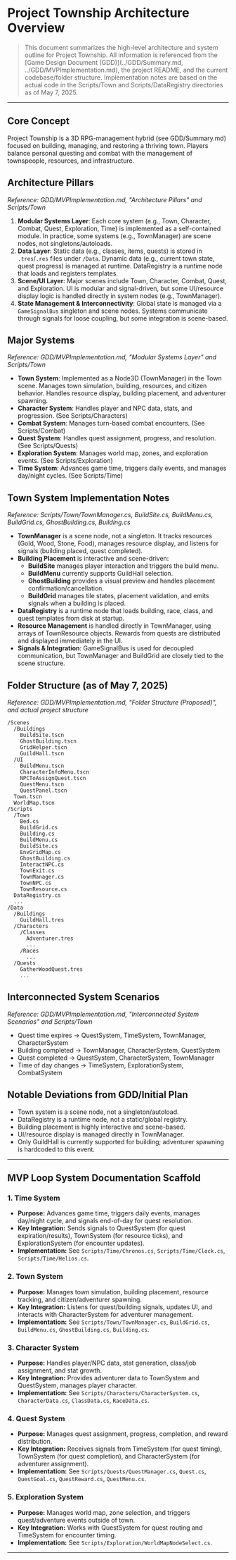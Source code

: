 # Project Township Architecture Overview

> This document summarizes the high-level architecture and system outline for Project Township. All information is referenced from the [Game Design Document (GDD)](../GDD/Summary.md, ../GDD/MVPImplementation.md), the project README, and the current codebase/folder structure. Implementation notes are based on the actual code in the Scripts/Town and Scripts/DataRegistry directories as of May 7, 2025.

---

## Core Concept

Project Township is a 3D RPG-management hybrid (see GDD/Summary.md) focused on building, managing, and restoring a thriving town. Players balance personal questing and combat with the management of townspeople, resources, and infrastructure.

## Architecture Pillars

_Reference: GDD/MVPImplementation.md, "Architecture Pillars" and Scripts/Town_

1. **Modular Systems Layer**: Each core system (e.g., Town, Character, Combat, Quest, Exploration, Time) is implemented as a self-contained module. In practice, some systems (e.g., TownManager) are scene nodes, not singletons/autoloads.
2. **Data Layer**: Static data (e.g., classes, items, quests) is stored in `.tres`/`.res` files under `/Data`. Dynamic data (e.g., current town state, quest progress) is managed at runtime. DataRegistry is a runtime node that loads and registers templates.
3. **Scene/UI Layer**: Major scenes include Town, Character, Combat, Quest, and Exploration. UI is modular and signal-driven, but some UI/resource display logic is handled directly in system nodes (e.g., TownManager).
4. **State Management & Interconnectivity**: Global state is managed via a `GameSignalBus` singleton and scene nodes. Systems communicate through signals for loose coupling, but some integration is scene-based.

## Major Systems

_Reference: GDD/MVPImplementation.md, "Modular Systems Layer" and Scripts/Town_

- **Town System**: Implemented as a Node3D (TownManager) in the Town scene. Manages town simulation, building, resources, and citizen behavior. Handles resource display, building placement, and adventurer spawning.
- **Character System**: Handles player and NPC data, stats, and progression. (See Scripts/Characters)
- **Combat System**: Manages turn-based combat encounters. (See Scripts/Combat)
- **Quest System**: Handles quest assignment, progress, and resolution. (See Scripts/Quests)
- **Exploration System**: Manages world map, zones, and exploration events. (See Scripts/Exploration)
- **Time System**: Advances game time, triggers daily events, and manages day/night cycles. (See Scripts/Time)

## Town System Implementation Notes

_Reference: Scripts/Town/TownManager.cs, BuildSite.cs, BuildMenu.cs, BuildGrid.cs, GhostBuilding.cs, Building.cs_

- **TownManager** is a scene node, not a singleton. It tracks resources (Gold, Wood, Stone, Food), manages resource display, and listens for signals (building placed, quest completed).
- **Building Placement** is interactive and scene-driven:
  - **BuildSite** manages player interaction and triggers the build menu.
  - **BuildMenu** currently supports GuildHall selection.
  - **GhostBuilding** provides a visual preview and handles placement confirmation/cancellation.
  - **BuildGrid** manages tile states, placement validation, and emits signals when a building is placed.
- **DataRegistry** is a runtime node that loads building, race, class, and quest templates from disk at startup.
- **Resource Management** is handled directly in TownManager, using arrays of TownResource objects. Rewards from quests are distributed and displayed immediately in the UI.
- **Signals & Integration**: GameSignalBus is used for decoupled communication, but TownManager and BuildGrid are closely tied to the scene structure.

## Folder Structure (as of May 7, 2025)

_Reference: GDD/MVPImplementation.md, "Folder Structure (Proposed)", and actual project structure_

```
/Scenes
  /Buildings
    BuildSite.tscn
    GhostBuilding.tscn
    GridHelper.tscn
    GuildHall.tscn
  /UI
    BuildMenu.tscn
    CharacterInfoMenu.tscn
    NPCToAssignQuest.tscn
    QuestMenu.tscn
    QuestPanel.tscn
  Town.tscn
  WorldMap.tscn
/Scripts
  /Town
    Bed.cs
    BuildGrid.cs
    Building.cs
    BuildMenu.cs
    BuildSite.cs
    EnvGridMap.cs
    GhostBuilding.cs
    InteractNPC.cs
    TownExit.cs
    TownManager.cs
    TownNPC.cs
    TownResource.cs
  DataRegistry.cs
  ...
/Data
  /Buildings
    GuildHall.tres
  /Characters
    /Classes
      Adventurer.tres
      ...
    /Races
      ...
  /Quests
    GatherWoodQuest.tres
    ...
```

## Interconnected System Scenarios

_Reference: GDD/MVPImplementation.md, "Interconnected System Scenarios" and Scripts/Town_

- Quest time expires → QuestSystem, TimeSystem, TownManager, CharacterSystem
- Building completed → TownManager, CharacterSystem, QuestSystem
- Quest completed → QuestSystem, CharacterSystem, TownManager
- Time of day changes → TimeSystem, ExplorationSystem, CombatSystem

## Notable Deviations from GDD/Initial Plan

- Town system is a scene node, not a singleton/autoload.
- DataRegistry is a runtime node, not a static/global registry.
- Building placement is highly interactive and scene-based.
- UI/resource display is managed directly in TownManager.
- Only GuildHall is currently supported for building; adventurer spawning is hardcoded to this event.

---

## MVP Loop System Documentation Scaffold

<!--
Added: May 8, 2025
Summary: Initial lightweight documentation scaffold for MVP loop systems (Time, Town, Character, Quest, Exploration) per user request. See codebase and GDD for details. Generated by doc, 2025-05-08.
-->

### 1. Time System

- **Purpose:** Advances game time, triggers daily events, manages day/night cycle, and signals end-of-day for quest resolution.
- **Key Integration:** Sends signals to QuestSystem (for quest expiration/results), TownSystem (for resource ticks), and ExplorationSystem (for encounter updates).
- **Implementation:** See `Scripts/Time/Chronos.cs`, `Scripts/Time/Clock.cs`, `Scripts/Time/Helios.cs`.

### 2. Town System

- **Purpose:** Manages town simulation, building placement, resource tracking, and citizen/adventurer spawning.
- **Key Integration:** Listens for quest/building signals, updates UI, and interacts with CharacterSystem for adventurer management.
- **Implementation:** See `Scripts/Town/TownManager.cs`, `BuildGrid.cs`, `BuildMenu.cs`, `GhostBuilding.cs`, `Building.cs`.

### 3. Character System

- **Purpose:** Handles player/NPC data, stat generation, class/job assignment, and stat growth.
- **Key Integration:** Provides adventurer data to TownSystem and QuestSystem, manages player character.
- **Implementation:** See `Scripts/Characters/CharacterSystem.cs`, `CharacterData.cs`, `ClassData.cs`, `RaceData.cs`.

### 4. Quest System

- **Purpose:** Manages quest assignment, progress, completion, and reward distribution.
- **Key Integration:** Receives signals from TimeSystem (for quest timing), TownSystem (for quest completion), and CharacterSystem (for adventurer assignment).
- **Implementation:** See `Scripts/Quests/QuestManager.cs`, `Quest.cs`, `QuestGoal.cs`, `QuestReward.cs`, `QuestMenu.cs`.

### 5. Exploration System

- **Purpose:** Manages world map, zone selection, and triggers quest/adventure events outside of town.
- **Key Integration:** Works with QuestSystem for quest routing and TimeSystem for encounter timing.
- **Implementation:** See `Scripts/Exploration/WorldMapNodeSelect.cs`.

---

<!-- Next steps: Expand each section with class/method summaries, integration diagrams, and usage examples as implementation matures. -->
